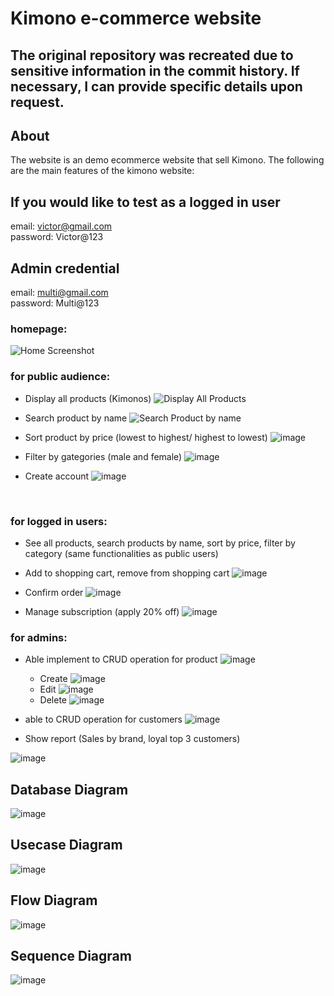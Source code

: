 # Kimono e-commerce website

##  The original repository was recreated due to sensitive information in the commit history. If necessary, I can provide specific details upon request.

## About

The website is an demo ecommerce website that sell Kimono. The following are the main
features of the kimono website:

## If you would like to test as a logged in user
email: victor@gmail.com <br/>
password: Victor@123

## Admin credential
email: multi@gmail.com <br/>
password: Multi@123


### homepage:
![Home Screenshot](ma-kimono/wwwroot/home.jpg)


### for public audience: 
- Display all products (Kimonos)
![Display All Products](ma-kimono/wwwroot/DisplayAll.jpg)
- Search product by name
![Search Product by name](ma-kimono/wwwroot/SearchProductByName.jpg)



- Sort product by price (lowest to highest/ highest to lowest)
![image](ma-kimono/wwwroot/SortProductByPrice.jpg)

- Filter by gategories (male and female)
![image](ma-kimono/wwwroot/FilterByCate.jpg)

- Create account
![image](ma-kimono/wwwroot/CreateAccount.jpg)



<br/>


### for logged in users: 
- See all products, search products by name, sort by price, filter by category (same functionalities as public users)
- Add to shopping cart, remove from shopping cart
![image](ma-kimono/wwwroot/ShoppingCart.jpg)


- Confirm order
![image](ma-kimono/wwwroot/OrderConfrim.jpg)

- Manage subscription (apply 20% off)
![image](ma-kimono/wwwroot/ManageSubs.jpg)


### for admins:
- Able implement to CRUD operation for product
  ![image](ma-kimono/wwwroot/ProductCRUD.jpg)
   -  Create 
  ![image](ma-kimono/wwwroot/CreatePro.jpg)
   -  Edit
  ![image](ma-kimono/wwwroot/EditPro.jpg)
   - Delete
  ![image](ma-kimono/wwwroot/DeletePro.jpg)
  



- able to CRUD operation for customers
![image](ma-kimono/wwwroot/CustomerCRUD.jpg)

- Show report (Sales by brand, loyal top 3 customers)

![image](ma-kimono/wwwroot/Reports.jpg)



## Database Diagram
![image](ma-kimono/wwwroot/Database.jpg)

## Usecase Diagram
![image](ma-kimono/wwwroot/UseCase.jpg)

## Flow Diagram
![image](ma-kimono/wwwroot/Flow.jpg)


## Sequence Diagram
![image](ma-kimono/wwwroot/Sequence.jpg)




